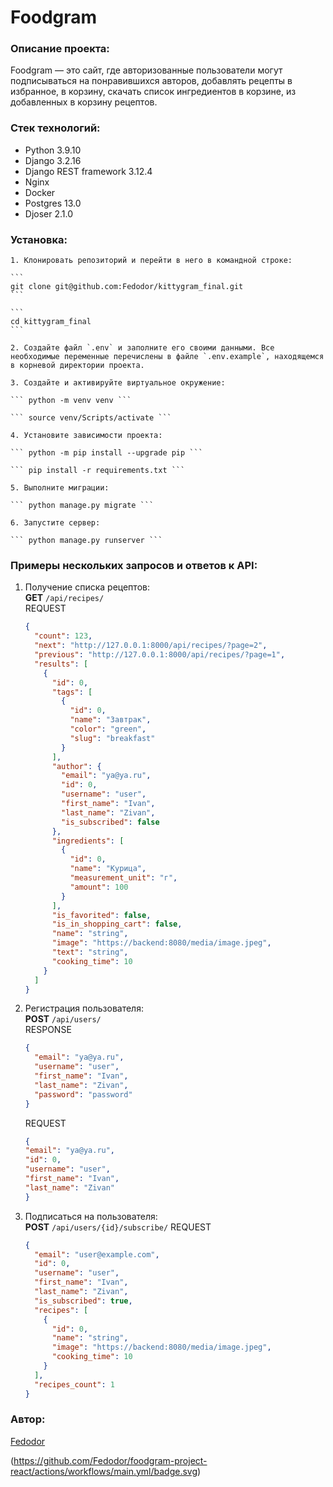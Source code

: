 # Foodgram

### Описание проекта:
Foodgram — это сайт, где авторизованные пользователи могут подписываться на понравившихся авторов, добавлять рецепты в избранное, в корзину, скачать список ингредиентов в корзине, из добавленных в корзину рецептов.

### Стек технологий:
- Python 3.9.10
- Django 3.2.16
- Django REST framework 3.12.4
- Nginx
- Docker
- Postgres 13.0
- Djoser 2.1.0

### Установка:

    1. Клонировать репозиторий и перейти в него в командной строке:

    ```
    git clone git@github.com:Fedodor/kittygram_final.git
    ```

    ```
    cd kittygram_final
    ```

    2. Создайте файл `.env` и заполните его своими данными. Все необходимые переменные перечислены в файле `.env.example`, находящемся в корневой директории проекта.

    3. Создайте и активируйте виртуальное окружение:

    ``` python -m venv venv ```

    ``` source venv/Scripts/activate ```

    4. Установите зависимости проекта:
    
    ``` python -m pip install --upgrade pip ```

    ``` pip install -r requirements.txt ```

    5. Выполните миграции:

    ``` python manage.py migrate ```

    6. Запустите сервер:

    ``` python manage.py runserver ```

### Примеры нескольких запросов и ответов к API:

1. Получение списка рецептов: \
   **GET** `/api/recipes/` \
   REQUEST
   ```json
   {
     "count": 123,
     "next": "http://127.0.0.1:8000/api/recipes/?page=2",
     "previous": "http://127.0.0.1:8000/api/recipes/?page=1",
     "results": [
       {
         "id": 0,
         "tags": [
           {
             "id": 0,
             "name": "Завтрак",
             "color": "green",
             "slug": "breakfast"
           }
         ],
         "author": {
           "email": "ya@ya.ru",
           "id": 0,
           "username": "user",
           "first_name": "Ivan",
           "last_name": "Zivan",
           "is_subscribed": false
         },
         "ingredients": [
           {
             "id": 0,
             "name": "Курица",
             "measurement_unit": "г",
             "amount": 100
           }
         ],
         "is_favorited": false,
         "is_in_shopping_cart": false,
         "name": "string",
         "image": "https://backend:8080/media/image.jpeg",
         "text": "string",
         "cooking_time": 10
       }
     ]
   }
   ```
2. Регистрация пользователя: \
   **POST** `/api/users/` \
   RESPONSE
   ```json
   {
     "email": "ya@ya.ru",
     "username": "user",
     "first_name": "Ivan",
     "last_name": "Zivan",
     "password": "password"
   }
   ```
   REQUEST
   ```json
   {
   "email": "ya@ya.ru",
   "id": 0,
   "username": "user",
   "first_name": "Ivan",
   "last_name": "Zivan"
   }
   ```
3. Подписаться на пользователя: \
   **POST** `/api/users/{id}/subscribe/`
   REQUEST
   ```json
   {
     "email": "user@example.com",
     "id": 0,
     "username": "user",
     "first_name": "Ivan",
     "last_name": "Zivan",
     "is_subscribed": true,
     "recipes": [
       {
         "id": 0,
         "name": "string",
         "image": "https://backend:8080/media/image.jpeg",
         "cooking_time": 10
       }
     ],
     "recipes_count": 1
   }
   ```

### Автор:

[Fedodor](https://github.com/Fedodor)

(https://github.com/Fedodor/foodgram-project-react/actions/workflows/main.yml/badge.svg)